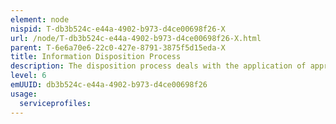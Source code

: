 ```yaml
---
element: node
nispid: T-db3b524c-e44a-4902-b973-d4ce00698f26-X
url: /node/T-db3b524c-e44a-4902-b973-d4ce00698f26-X.html
parent: T-6e6a70e6-22c0-427e-8791-3875f5d15eda-X
title: Information Disposition Process
description: The disposition process deals with the application of appraisal decisions made in the Information Planning stage to either transfer information of permanent value to an Organisation's Archives or destroy information that had only temporary value and is no longer required.
level: 6
emUUID: db3b524c-e44a-4902-b973-d4ce00698f26
usage:
  serviceprofiles:
---
```

